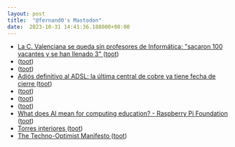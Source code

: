 ```yaml
---
layout: post
title:  "@fernand0's Mastodon"
date:  2023-10-31 14:41:36.188000+00:00
---
```

*  [La C. Valenciana se queda sin profesores de Informática: "sacaron 100 vacantes y se han llenado 3" ](https://www.levante-emv.com/comunitat-valenciana/2023/09/30/curso-escolar-c-valenciana-queda-profesores-informatica-92707630.htm) ([toot](https://mastodon.social/@fernand0/111330151378807442))
*  [ ](https://mastodon.social/users/fernand0/statuses/111330120560586744/activity) ([toot](https://mastodon.social/users/fernand0/statuses/111330120560586744/activity))
*  [ ](https://masto.ai/@trinux) ([toot](https://mastodon.social/@fernand0/111330120270634461))
*  [Adiós definitivo al ADSL: la última central de cobre ya tiene fecha de cierre ](https://www.xataka.com/servicios/adios-definitivo-al-adsl-ultima-central-cobre-tiene-fecha-cierr) ([toot](https://mastodon.social/@fernand0/111329934849750513))
*  [ ](https://mastodon.social/@eckelon) ([toot](https://mastodon.social/@fernand0/111329860493727737))
*  [ ](https://mastodon.social/@eckelon) ([toot](https://mastodon.social/@fernand0/111329858397366573))
*  [ ](https://social.arroutaflix.com/@xesfur) ([toot](https://mastodon.social/@fernand0/111329855494656388))
*  [What does AI mean for computing education? - Raspberry Pi Foundation ](https://www.raspberrypi.org/blog/what-does-ai-mean-for-computing-education) ([toot](https://mastodon.social/@fernand0/111329715648836197))
*  [Torres interiores ](https://www.flickr.com/photos/fernand0/53267587165) ([toot](https://mastodon.social/@fernand0/111329481561857031))
*  [The Techno-Optimist Manifesto ](https://a16z.com/the-techno-optimist-manifesto) ([toot](https://mastodon.social/@fernand0/111329307061712898))
